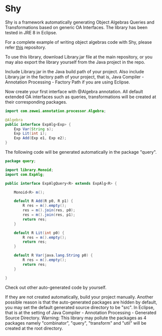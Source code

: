 # Shy
Shy is a framework automatically generating Object Algebras Queries and Transformations based on generic OA Interfaces. The library has been tested in JRE 8 in Eclipse. 

For a complete example of writing object algebras code with Shy, please refer [this](https://github.com/JasonCHU/ObjectAlgebraFramework/tree/master/ObjectAlgebras) repository. 

To use this library, download Library.jar file at the main repository, or you may also export the library yourself from the Java project in the repo. 

Include Library.jar in the Java build path of your project. Also include Library.jar in the factory path of your project, that is, Java Compiler - Annotation Processing - Factory Path if you are using Eclipse. 

Now create your first interface with @Algebra annotation. All default extended OA interfaces such as queries, transformations will be created at their corresponding packages. 

```java
import com.zewei.annotation.processor.Algebra;

@Algebra
public interface ExpAlg<Exp> {
	Exp Var(String s);
	Exp Lit(int i);
	Exp Add(Exp e1, Exp e2);
}
```

The following code will be generated automatically in the package "query". 

```java
package query;

import library.Monoid;
import com.ExpAlg;

public interface ExpAlgQuery<R> extends ExpAlg<R> {

	Monoid<R> m();

	default R Add(R p0, R p1) {
		R res = m().empty();
		res = m().join(res, p0);
		res = m().join(res, p1);
		return res;
	}

	default R Lit(int p0) {
		R res = m().empty();
		return res;
	}

	default R Var(java.lang.String p0) {
		R res = m().empty();
		return res;
	}

}
```

Check out other auto-generated code by yourself. 

If they are not created automatically, build your project manually. Another possible reason is that the auto-generated packages are hidden by default, you may set the default generated source directory to be "src". In Eclipse, that is at the setting of Java Compiler - Annotation Processing - Generated Source Directory. Warning: This library may pollute the packages as 4 packages namely "combinator", "query", "transform" and "util" will be created at the root directory. 
